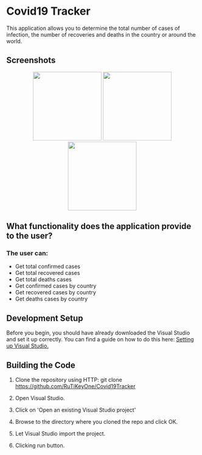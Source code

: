# Сovid19 Tracker
This application allows you to determine the total number of cases of infection, the number of recoveries and deaths in the country or around the world.

## Screenshots

<p align="center">
  <img src="" width="180"/>
  <img src="" width="180"/>
  <img src="" width="180"/>
</p>
 

## What functionality does the application provide to the user?

### The user can:
* Get total confirmed cases
* Get total recovered cases
* Get total deaths cases 
* Get confirmed cases by country
* Get recovered cases by country
* Get deaths cases by country

## Development Setup

Before you begin, you should have already downloaded the Visual Studio and set it up correctly. You can find a guide on how to do this here: [Setting up Visual Studio.](https://docs.microsoft.com/en-us/visualstudio/install/install-visual-studio?view=vs-2022)

## Building the Code

1. Clone the repository using HTTP: git clone https://github.com/RuTiKeyOne/Covid19Tracker

2. Open Visual Studio.

3. Click on 'Open an existing Visual Studio project'

4. Browse to the directory where you cloned the repo and click OK.

5. Let Visual Studio import the project.

6. Clicking run button.